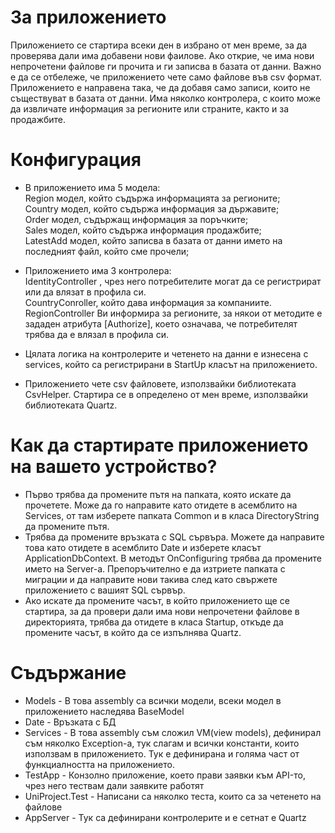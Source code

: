 # За приложението
 
Приложението се стартира всеки ден в избрано от мен време, за да проверява дали има добавени нови фаилове. Ако открие, че има нови непрочетени файлове ги прочита и ги записва в базата от данни. Важно е да се отбележе, че приложението чете само файлове във csv формат. Приложението е направена така, че да добавя само записи, които не съществуват в базата от данни. Има няколко контролера, с които може да извличате информация за регионите или страните, както и за продажбите. 


# Конфигурация  
 * В приложението има 5 модела: <br/>
    Region модел, който съдържа информацията за регионите;<br/>
    Country модел, който съдържа информация за държавите;<br/>
    Order модел, съдържащ информация за поръчките;<br/>
    Sales модел, който съдържа информация продажбите;<br/>
    LatestAdd модел, който записва в базата от данни името на последният файл, който сме прочели;<br/>
    
 * Приложението има 3 контролера:<br/>
    IdentityController , чрез него потребителите могат да се регистрират или да влязат в профила си. <br/>
    CountryConroller, който дава информация за компаниите.<br/>
    RegionController Ви информира за регионите, за някои от методите е зададен атрибута [Authorize], което означава, че потребителят трябва да е влязал в профила си.<br/>
    
 * Цялата логика на контролерите и четенето на данни е изнесена с services, който са регистрирани в StartUp класът на приложението.
   
 * Приложението чете csv файловете, използвайки библиотеката CsvHelper. Стартира се в определено от мен време, използвайки библиотеката Quartz.

# Как да стартирате приложението на вашето устройство?
 * Първо трябва да промените пътя на папката, която искате да прочетете. Може да го направите като отидете в асемблито на Services, от там изберете папката Common и в класа DirectoryString да промените пътя.
 * Трябва да промените връзката с SQL сървъра. Можете да направите това като отидете в асемблито Date и изберете класът ApplicationDbContext. В методът OnConfiguring трябва да промените името на Server-а. Препоръчително е да изтриете папката с миграции и да направите нови такива след като свържете приложението с вашият SQL сървър.
 * Ако искате да промените часът, в който приложението ще се стартира, за да провери дали има нови непрочетени файлове в директорията, трябва да отидете в класа Startup, откъде да промените часът, в който да се изпълнява Quartz.
    
# Съдържание
 * Models - В това assembly са всички модели, всеки модел в приложението наследява BaseModel
 * Date - Връзката с БД
 * Services - В това assembly съм сложил VM(view models), дефинирал съм няколко Exception-a, тук слагам и всички константи, които използвам в приложението. Тук е дефинирана и голяма част от функциалността на приложението. 
 * TestApp - Конзолно приложение, което прави заявки към API-то, чрез него тествам дали заявките работят
 * UniProject.Test - Написани са няколко теста, които са за четенето на файлове
 * AppServer - Тук са дефинирани контролерите и е сетнат е Quartz
